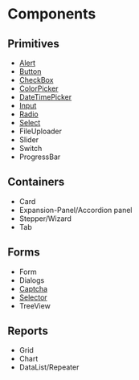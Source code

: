 # Components

## Primitives

* [Alert](/docs/components/primitive/alert.md)
* [Button](/docs/components/primitive/button.md)
* [CheckBox](/docs/components/primitive/checkBox.md)
* [ColorPicker](/docs/components/primitive/colorPicker.md)
* [DateTimePicker](/docs/components/primitive/dateTimePicker.md)
* [Input](/docs/components/primitive/input.md)
* [Radio](/docs/components/primitive/radio.md)
* [Select](/docs/components/primitive/select.md)
* FileUploader
* Slider
* Switch
* ProgressBar

## Containers
* Card
* Expansion-Panel/Accordion panel
* Stepper/Wizard
* Tab

## Forms
* Form
* Dialogs
* [Captcha](/docs/components/from/form-captcha.md)
* [Selector](/docs/components/from/form-selector.md)
* TreeView

## Reports
* Grid
* Chart
* DataList/Repeater
